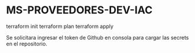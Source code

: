 # MS-PROVEEDORES-DEV-IAC

 terraform init 
 terraform plan 
 terraform apply

Se solicitara ingresar el token de Github en consola para cargar las secrets en el repositorio.

